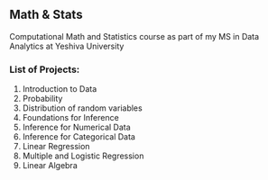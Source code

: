 ## Math & Stats
Computational Math and Statistics course as part of my MS in Data Analytics at Yeshiva University

### List of Projects:
1. Introduction to Data
2. Probability
3. Distribution of random variables
4. Foundations for Inference
5. Inference for Numerical Data
6. Inference for Categorical Data
7. Linear Regression
8. Multiple and Logistic Regression
9. Linear Algebra
